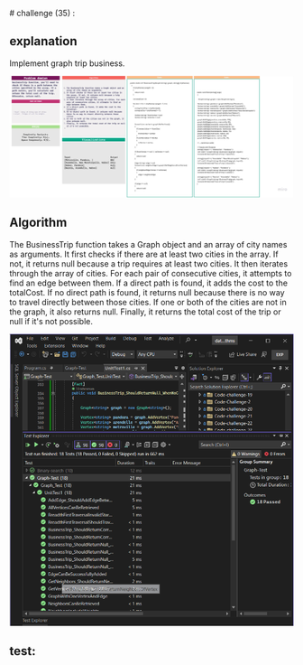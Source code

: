 ﻿﻿# challenge (35) : 
## explanation
Implement  graph trip business.


 ![white](Graph-trip.jpg)

## Algorithm
The BusinessTrip function takes a Graph object and an array of city names as arguments.
It first checks if there are at least two cities in the array. If not, it returns null because a trip requires at least two cities.
It then iterates through the array of cities. For each pair of consecutive cities, it attempts to find an edge between them.
If a direct path is found, it adds the cost to the totalCost.
If no direct path is found, it returns null because there is no way to travel directly between those cities.
If one or both of the cities are not in the graph, it also returns null.
Finally, it returns the total cost of the trip or null if it's not possible.

 ![test](Test-graph-trip.png)
## test: